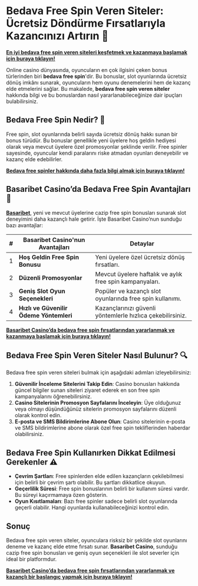 # Bedava Free Spin Veren Siteler: Ücretsiz Döndürme Fırsatlarıyla Kazancınızı Artırın 🎰

**[En iyi bedava free spin veren siteleri keşfetmek ve kazanmaya başlamak için buraya tıklayın!](https://casinotr.link/gWCRZ4)**

Online casino dünyasında, oyuncuların en çok ilgisini çeken bonus türlerinden biri **bedava free spin**'dir. Bu bonuslar, slot oyunlarında ücretsiz dönüş imkânı sunarak, oyuncuların hem oyunu denemelerini hem de kazanç elde etmelerini sağlar. Bu makalede, **bedava free spin veren siteler** hakkında bilgi ve bu bonuslardan nasıl yararlanabileceğinize dair ipuçları bulabilirsiniz.

## Bedava Free Spin Nedir? 🎁

Free spin, slot oyunlarında belirli sayıda ücretsiz dönüş hakkı sunan bir bonus türüdür. Bu bonuslar genellikle yeni üyelere hoş geldin hediyesi olarak veya mevcut üyelere özel promosyonlar şeklinde verilir. Free spinler sayesinde, oyuncular kendi paralarını riske atmadan oyunları deneyebilir ve kazanç elde edebilirler.

**[Bedava free spinler hakkında daha fazla bilgi almak için buraya tıklayın!](https://casinotr.link/gWCRZ4)**

## Basaribet Casino’da Bedava Free Spin Avantajları 🧠

**[Basaribet](https://casinotr.link/gWCRZ4)**, yeni ve mevcut üyelerine cazip free spin bonusları sunarak slot deneyimini daha kazançlı hale getirir. İşte Basaribet Casino’nun sunduğu bazı avantajlar:

| #  | Basaribet Casino'nun Avantajları                   | Detaylar |
|----|----------------------------------------------------|----------|
| 1  | **Hoş Geldin Free Spin Bonusu**                    | Yeni üyelere özel ücretsiz dönüş fırsatları. |
| 2  | **Düzenli Promosyonlar**                           | Mevcut üyelere haftalık ve aylık free spin kampanyaları. |
| 3  | **Geniş Slot Oyun Seçenekleri**                    | Popüler ve kazançlı slot oyunlarında free spin kullanımı. |
| 4  | **Hızlı ve Güvenilir Ödeme Yöntemleri**            | Kazançlarınızı güvenli yöntemlerle hızlıca çekebilirsiniz. |

**[Basaribet Casino’da bedava free spin fırsatlarından yararlanmak ve kazanmaya başlamak için buraya tıklayın!](https://casinotr.link/gWCRZ4)**

## Bedava Free Spin Veren Siteler Nasıl Bulunur? 🔍

Bedava free spin veren siteleri bulmak için aşağıdaki adımları izleyebilirsiniz:

1. **Güvenilir İnceleme Sitelerini Takip Edin**: Casino bonusları hakkında güncel bilgiler sunan siteleri ziyaret ederek en son free spin kampanyalarını öğrenebilirsiniz.
2. **Casino Sitelerinin Promosyon Sayfalarını İnceleyin**: Üye olduğunuz veya olmayı düşündüğünüz sitelerin promosyon sayfalarını düzenli olarak kontrol edin.
3. **E-posta ve SMS Bildirimlerine Abone Olun**: Casino sitelerinin e-posta ve SMS bildirimlerine abone olarak özel free spin tekliflerinden haberdar olabilirsiniz.

## Bedava Free Spin Kullanırken Dikkat Edilmesi Gerekenler ⚠️

- **Çevrim Şartları**: Free spinlerden elde edilen kazançların çekilebilmesi için belirli bir çevrim şartı olabilir. Bu şartları dikkatlice okuyun.
- **Geçerlilik Süresi**: Free spin bonuslarının belirli bir kullanım süresi vardır. Bu süreyi kaçırmamaya özen gösterin.
- **Oyun Kısıtlamaları**: Bazı free spinler sadece belirli slot oyunlarında geçerli olabilir. Hangi oyunlarda kullanabileceğinizi kontrol edin.

## Sonuç

Bedava free spin veren siteler, oyunculara risksiz bir şekilde slot oyunlarını deneme ve kazanç elde etme fırsatı sunar. **Basaribet Casino**, sunduğu cazip free spin bonusları ve geniş oyun seçenekleri ile slot severler için ideal bir platformdur.

**[Basaribet Casino’da bedava free spin fırsatlarından yararlanmak ve kazançlı bir başlangıç yapmak için buraya tıklayın!](https://casinotr.link/gWCRZ4)**
